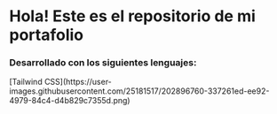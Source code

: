 <h1>Hola! Este es el repositorio de mi portafolio</h1>
<h3>Desarrollado con los siguientes lenguajes:</H3>
<p>
[Tailwind CSS](https://user-images.githubusercontent.com/25181517/202896760-337261ed-ee92-4979-84c4-d4b829c7355d.png)
  
</p>
